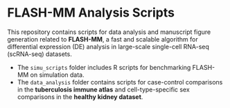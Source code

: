 # FLASH-MM Analysis Scripts

This repository contains scripts for data analysis and manuscript figure generation related to **FLASH-MM**, a fast and scalable algorithm for differential expression (DE) analysis in large-scale single-cell RNA-seq (scRNA-seq) datasets.

- The `simu_scripts` folder includes R scripts for benchmarking FLASH-MM on simulation data.  
- The `data_analysis` folder contains scripts for case-control comparisons in the **tuberculosis immune atlas** and cell-type-specific sex comparisons in the **healthy kidney dataset**.